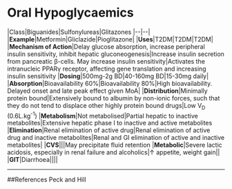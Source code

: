 # Oral Hypoglycaemics

|Class|Biguanides|Sulfonylureas|Glitazones
|--|--|
|**Example**|Metformin|Gliclazide|Pioglitazone|
|**Uses**|T2DM|T2DM|T2DM|
|**Mechanism of Action**|Delay glucose absorption, increase peripheral insulin sensitivity, inhibit hepatic gluconeogenesis|Increase insulin secretion from pancreatic β-cells. May increase insulin sensitivity|Activates the intranucleic PPARγ receptor, affecting gene translation and increasing insulin sensitivity
|**Dosing**|500mg-2g BD|40-160mg BD|15-30mg daily|
|**Absorption**|Bioavailability 60%|Bioavailability 80%|High bioavailability. Delayed onset and late peak effect given MoA|
|**Distribution**|Minimally protein bound|Extensively bound to albumin by non-ionic forces, such that they do not tend to displace other highly protein bound drugs|Low V<sub>D</sub> (0.6L.kg<sup>-1</sup>)
|**Metabolism**|Not metabolised|Partial hepatic to inactive metabolites|Extensive hepatic phase I to inactive and active metabolites
|**Elimination**|Renal elimination of active drug|Renal elimination of active drug and inactive metabolites|Renal and GI elimination of active and inactive metabolites|
|**CVS**|||May precipitate fluid retention
|**Metabolic**|Severe lactic acidosis, especially in renal failure and alcoholics|↑ appetite, weight gain||
|**GIT**|Diarrhoea||||

---
##References
Peck and Hill